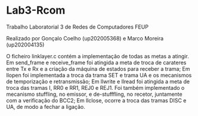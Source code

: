 # Lab3-Rcom
Trabalho Laboratorial 3 de Redes de Computadores FEUP

Realizado por Gonçalo Coelho (up202005368) e Marco Moreira (up202004135)

O ficheiro linklayer.c contém a implementação de todas as metas a atingir. 
Em send_frame e receive_frame foi atingida a meta de troca de carateres entre Tx e Rx e a criação da máquina de estados para receber a trama;
Em llopen foi implementada a troca da trama SET e trama UA e os mecanismos de temporização e retransmissão;
Em llwrite e llread foi atingida a meta de troca das tramas I, RR0 e RR1, REJ0 e REJ1. Foi também implementado o mecanismo stuffling, no emissor, e de-stufffling, no recetor, juntamente com a verificação do BCC2;
Em llclose, ocorre a troca das tramas DISC e UA, de modo a fechar a ligação.
